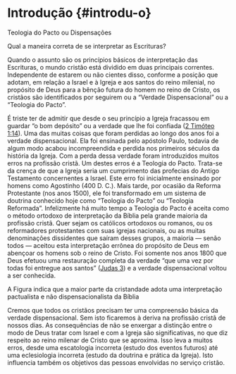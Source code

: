 # Introdução {#introdu-o}

Teologia do Pacto ou Dispensações

Qual a maneira correta de se interpretar as Escrituras?

Quando o assunto são os princípios básicos de interpretação das Escrituras, o mundo cristão está dividido em duas principais correntes. Independente de estarem ou não cientes disso, conforme a posição que adotam, em relação a Israel e à Igreja e aos santos do reino milenial, no propósito de Deus para a bênção futura do homem no reino de Cristo, os cristãos são identificados por seguirem ou a “Verdade Dispensacional” ou a “Teologia do Pacto”.

É triste ter de admitir que desde o seu princípio a Igreja fracassou em guardar “o bom depósito” ou a verdade que lhe foi confiada ([2 Timóteo 1:14](http://bibliaonline.com.br/acf/2tm/1/14)). Uma das muitas coisas que foram perdidas ao longo dos anos foi a verdade dispensacional. Ela foi ensinada pelo apóstolo Paulo, todavia de algum modo acabou incompreendida e perdida nos primeiros séculos da história da Igreja. Com a perda dessa verdade foram introduzidos muitos erros na profissão cristã. Um destes erros é a Teologia do Pacto. Trata-se da crença de que a Igreja seria um cumprimento das profecias do Antigo Testamento concernentes a Israel. Este erro foi inicialmente ensinado por homens como Agostinho (400 D. C.). Mais tarde, por ocasião da Reforma Protestante (nos anos 1500), ele foi transformado em um sistema de doutrina conhecido hoje como “Teologia do Pacto” ou “Teologia Reformada”. Infelizmente há muito tempo a Teologia do Pacto é aceita como o método ortodoxo de interpretação da Bíblia pela grande maioria da profissão cristã. Quer sejam os católicos ortodoxos ou romanos, ou os reformadores protestantes com suas igrejas nacionais, ou as muitas denominações dissidentes que saíram desses grupos, a maioria — senão todos — aceitou esta interpretação errônea do propósito de Deus em abençoar os homens sob o reino de Cristo. Foi somente nos anos 1800 que Deus efetuou uma restauração completa da verdade “que uma vez por todas foi entregue aos santos” ([Judas 3](http://bibliaonline.com.br/acf/jd/1/3)) e a verdade dispensacional voltou a ser conhecida.

A Figura indica que a maior parte da cristandade adota uma interpretação pactualista e não dispensacionalista da Bíblia

Cremos que todos os cristãos precisam ter uma compreensão básica da verdade dispensacional. Sem isto ficaremos à deriva na profissão cristã de nossos dias. As consequências de não se enxergar a distinção entre o modo de Deus tratar com Israel e com a Igreja são significativas, no que diz respeito ao reino milenar de Cristo que se aproxima. Isso leva a muitos erros, desde uma escatologia incorreta (estudo dos eventos futuros) até uma eclesiologia incorreta (estudo da doutrina e prática da Igreja). Isto influencia também os objetivos das pessoas envolvidas no serviço cristão.